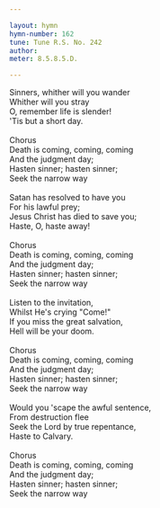 ```yaml
---

layout: hymn
hymn-number: 162
tune: Tune R.S. No. 242
author: 
meter: 8.5.8.5.D.

---
```

Sinners, whither will you wander<br>Whither will you stray<br>O, remember life is slender!<br>'Tis but a short day.<br><br>Chorus<br>Death is coming, coming, coming<br>And the judgment day;<br>Hasten sinner; hasten sinner;<br>Seek the narrow way<br><br>Satan has resolved to have you<br>For his lawful prey;<br>Jesus Christ has died to save you;<br>Haste, O, haste away!<br><br>Chorus<br>Death is coming, coming, coming<br>And the judgment day;<br>Hasten sinner; hasten sinner;<br>Seek the narrow way<br><br>Listen to the invitation,<br>Whilst He's crying "Come!"<br>If you miss the great salvation,<br>Hell will be your doom.<br><br>Chorus<br>Death is coming, coming, coming<br>And the judgment day;<br>Hasten sinner; hasten sinner;<br>Seek the narrow way<br><br>Would you 'scape the awful sentence,<br>From destruction flee<br>Seek the Lord by true repentance,<br>Haste to Calvary.<br><br>Chorus<br>Death is coming, coming, coming<br>And the judgment day;<br>Hasten sinner; hasten sinner;<br>Seek the narrow way<br><br><br>
